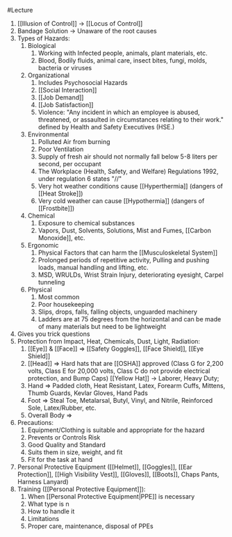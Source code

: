 #Lecture
1. [[Illusion of Control]] $\to$ [[Locus of Control]]
2. Bandage Solution $\to$ Unaware of the root causes
3. Types of Hazards:
	1. Biological
		1. Working with Infected people, animals, plant materials, etc.
		2. Blood, Bodily fluids, animal care, insect bites, fungi, molds, bacteria or viruses
	2. Organizational
		1. Includes Psychosocial Hazards
		2. [[Social Interaction]]
		3. [[Job Demand]]
		4. [[Job Satisfaction]]
		5. Violence: "Any incident in which an employee is abused, threatened, or assaulted in circumstances relating to their work." defined by Health and Safety Executives (HSE.)
	3. Environmental
		1. Polluted Air from burning
		2. Poor Ventilation
		3. Supply of fresh air should not normally fall below 5-8 liters per second, per occupant
		4. The Workplace (Health, Safety, and Welfare) Regulations 1992, under regulation 6 states "//"
		5. Very hot weather conditions cause [[Hyperthermia]] (dangers of [[Heat Stroke]])
		6. Very cold weather can cause [[Hypothermia]] (dangers of [[Frostbite]])
	4. Chemical
		1. Exposure to chemical substances
		2. Vapors, Dust, Solvents, Solutions, Mist and Fumes, [[Carbon Monoxide]], etc.
	5. Ergonomic
		1. Physical Factors that can harm the [[Musculoskeletal System]]
		2. Prolonged periods of repetitive activity, Pulling and pushing loads, manual handling and lifting, etc.
		3. MSD, WRULDs, Wrist Strain Injury, deteriorating eyesight, Carpel tunneling
	6. Physical
		1. Most common
		2. Poor housekeeping
		3. Slips, drops, falls, falling objects, unguarded machinery
		4. Ladders are at 75 degrees from the horizontal and can be made of many materials but need to be lightweight
5. Gives you trick questions
6. Protection from Impact, Heat, Chemicals, Dust, Light, Radiation:
	1. [[Eye]] & [[Face]] $\Rightarrow$ [[Safety Goggles]], [[Face Shield]], [[Eye Shield]]
	2. [[Head]] $\Rightarrow$ Hard hats that are [[OSHA]] approved (Class G for 2,200 volts, Class E for 20,000 volts, Class C do not provide electrical protection, and Bump Caps)
	  [[Yellow Hat]] $\to$ Laborer, Heavy Duty;
	3. Hand $\Rightarrow$ Padded cloth, Heat Resistant, Latex, Forearm Cuffs, Mittens, Thumb Guards, Kevlar Gloves, Hand Pads
	4. Foot $\Rightarrow$ Steal Toe, Metalarsal, Butyl, Vinyl, and Nitrile, Reinforced Sole, Latex/Rubber, etc.
	5. Overall Body $\Rightarrow$ 
7. Precautions:
	1. Equipment/Clothing is suitable and appropriate for the hazard
	2. Prevents or Controls Risk
	3. Good Quality and Standard
	4. Suits them in size, weight, and fit
	5. Fit for the task at hand
8. Personal Protective Equipment ([[Helmet]], [[Goggles]], [[Ear Protection]], [[High Visibility Vest]], [[Gloves]], [[Boots]], Chaps Pants, Harness Lanyard)
9. Training ([[Personal Protective Equipment]]):
	1. When [[Personal Protective Equipment|PPE]] is necessary
	2. What type is n
	3. How to handle it
	4. Limitations
	5. Proper care, maintenance, disposal of PPEs